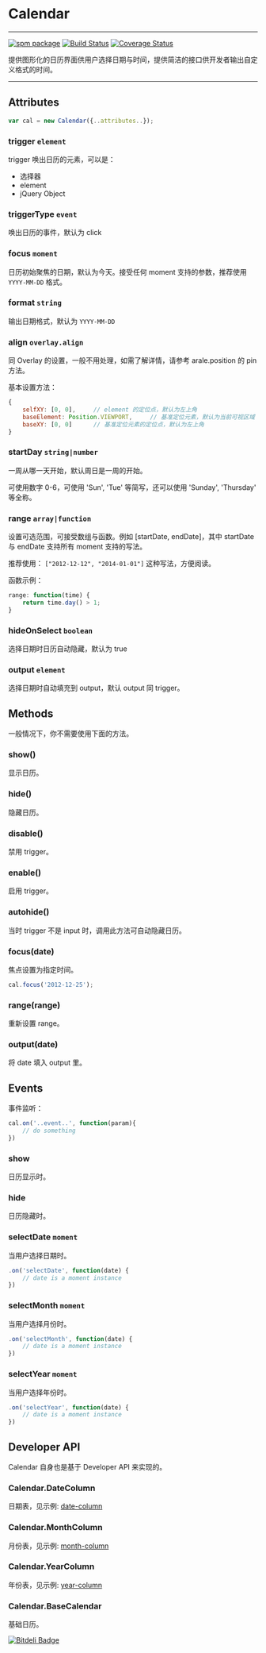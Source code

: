# Calendar

-------------

[![spm package](http://spmjs.io/badge/arale-calendar)](http://spmjs.io/package/arale-calendar)
[![Build Status](https://travis-ci.org/aralejs/calendar.png)](https://travis-ci.org/aralejs/calendar)
[![Coverage Status](https://coveralls.io/repos/aralejs/calendar/badge.png)](https://coveralls.io/r/aralejs/calendar)


提供图形化的日历界面供用户选择日期与时间，提供简洁的接口供开发者输出自定义格式的时间。

------------


## Attributes

```javascript
var cal = new Calendar({..attributes..});
```


### trigger `element`

trigger 唤出日历的元素，可以是：

- 选择器
- element
- jQuery Object


### triggerType `event`

唤出日历的事件，默认为 click

### focus `moment`

日历初始聚焦的日期，默认为今天。接受任何 moment 支持的参数，推荐使用 ``YYYY-MM-DD`` 格式。

### format `string`

输出日期格式，默认为 ``YYYY-MM-DD``

### align `overlay.align`

同 Overlay 的设置，一般不用处理，如需了解详情，请参考 arale.position 的 pin 方法。

基本设置方法：

```javascript
{
    selfXY: [0, 0],     // element 的定位点，默认为左上角
    baseElement: Position.VIEWPORT,     // 基准定位元素，默认为当前可视区域
    baseXY: [0, 0]      // 基准定位元素的定位点，默认为左上角
}
```

### startDay `string|number`

一周从哪一天开始，默认周日是一周的开始。

可使用数字 0-6，可使用 'Sun', 'Tue' 等简写，还可以使用 'Sunday', 'Thursday' 等全称。

### range `array|function`

设置可选范围，可接受数组与函数。例如 [startDate, endDate]，其中 startDate 与 endDate 支持所有 moment 支持的写法。

推荐使用： ``["2012-12-12", "2014-01-01"]`` 这种写法，方便阅读。

函数示例：

```javascript
range: function(time) {
    return time.day() > 1;
}
```

### hideOnSelect `boolean`

选择日期时日历自动隐藏，默认为 true

### output `element`

选择日期时自动填充到 output，默认 output 同 trigger。


## Methods

一般情况下，你不需要使用下面的方法。

### show()

显示日历。

### hide()

隐藏日历。


### disable()

禁用 trigger。

### enable()

启用 trigger。

### autohide()

当时 trigger 不是 input 时，调用此方法可自动隐藏日历。


### focus(date)

焦点设置为指定时间。

```javascript
cal.focus('2012-12-25');
```

### range(range)

重新设置 range。

### output(date)

将 date 填入 output 里。


## Events

事件监听：

```javascript
cal.on('..event..', function(param){
    // do something
})
```

### show

日历显示时。

### hide

日历隐藏时。

### selectDate `moment`

当用户选择日期时。

```javascript
.on('selectDate', function(date) {
    // date is a moment instance
})
```

### selectMonth `moment`

当用户选择月份时。

```javascript
.on('selectMonth', function(date) {
    // date is a moment instance
})
```


### selectYear `moment`

当用户选择年份时。

```javascript
.on('selectYear', function(date) {
    // date is a moment instance
})
```

## Developer API

Calendar 自身也是基于 Developer API 来实现的。

### Calendar.DateColumn

日期表，见示例: [date-column](http://aralejs.org/calendar/examples/date-column.html)

### Calendar.MonthColumn

月份表，见示例: [month-column](http://aralejs.org/calendar/examples/month-column.html)

### Calendar.YearColumn

年份表，见示例: [year-column](http://aralejs.org/calendar/examples/year-column.html)

### Calendar.BaseCalendar

基础日历。


[![Bitdeli Badge](https://d2weczhvl823v0.cloudfront.net/aralejs/calendar/trend.png)](https://bitdeli.com/free "Bitdeli Badge")

